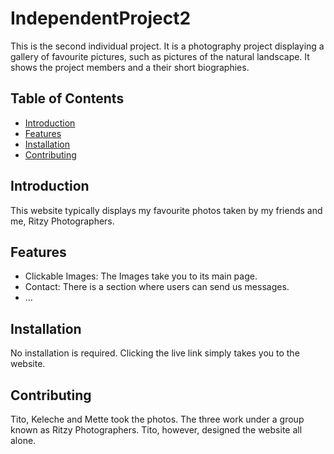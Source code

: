 # IndependentProject2
This is the second individual project. It is a photography project displaying a gallery of favourite pictures, such as pictures of the natural landscape. It shows the project members and a their short biographies.

## Table of Contents

- [Introduction](#introduction)
- [Features](#features)
- [Installation](#installation)
- [Contributing](#contributing)


## Introduction

This website typically displays my favourite photos taken by my friends and me, Ritzy Photographers.

## Features


- Clickable Images: The Images take you to its main page.
- Contact: There is a section where users can send us messages.
- ...

## Installation

No installation is required. Clicking the live link simply takes you to the website.

## Contributing

Tito, Keleche and Mette took the photos. The three work under a group known as Ritzy Photographers. Tito, however, designed the website all alone.



